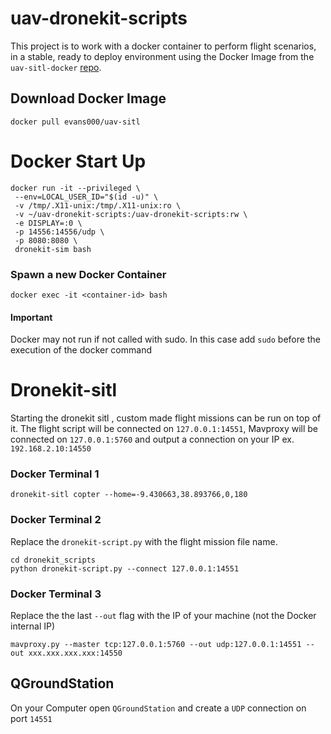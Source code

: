 # uav-dronekit-scripts
This project is to work with a docker container to perform flight scenarios, in a stable, ready to deploy environment using the Docker Image from the `uav-sitl-docker` [repo](https://github.com/emantas/uav-sitl-docker).

## Download Docker Image
```
docker pull evans000/uav-sitl
```

# Docker Start Up
```
docker run -it --privileged \
 --env=LOCAL_USER_ID="$(id -u)" \
 -v /tmp/.X11-unix:/tmp/.X11-unix:ro \
 -v ~/uav-dronekit-scripts:/uav-dronekit-scripts:rw \
 -e DISPLAY=:0 \
 -p 14556:14556/udp \
 -p 8080:8080 \
 dronekit-sim bash
```

### Spawn a new Docker Container
```
docker exec -it <container-id> bash
```

#### Important
Docker may not run if not called with sudo. In this case add `sudo` before the execution of the docker command

# Dronekit-sitl
Starting the dronekit sitl , custom made flight missions can be run on top of it. The flight script will be connected on `127.0.0.1:14551`, Mavproxy will be connected on `127.0.0.1:5760` and output a connection on your IP ex. `192.168.2.10:14550`
### Docker Terminal 1
```
dronekit-sitl copter --home=-9.430663,38.893766,0,180
```

### Docker Terminal 2
Replace the `dronekit-script.py` with the flight mission file name.
```
cd dronekit_scripts
python dronekit-script.py --connect 127.0.0.1:14551
```

### Docker Terminal 3
Replace the the last `--out` flag with the IP of your machine (not the Docker internal IP)
```
mavproxy.py --master tcp:127.0.0.1:5760 --out udp:127.0.0.1:14551 --out xxx.xxx.xxx.xxx:14550
```

## QGroundStation
On your Computer open `QGroundStation` and create a `UDP` connection on port `14551`
